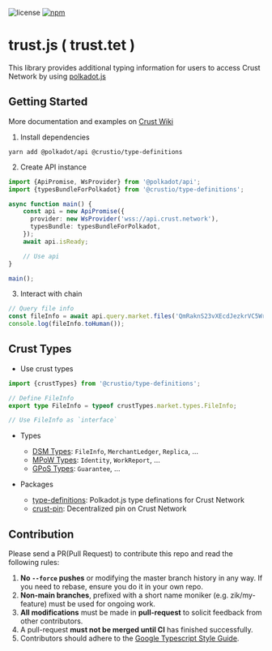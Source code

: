![license](https://img.shields.io/badge/License-Apache%202.0-blue?logo=apache&style=flat-square)
[![npm](https://img.shields.io/npm/v/@crustio/type-definitions?logo=npm&style=flat-square)](https://www.npmjs.com/package/@crustio/type-definitions)

# trust.js ( trust.tet )

This library provides additional typing information for users to access Crust Network by using [polkadot.js](https://github.com/polkadot-js/api)

## Getting Started

More documentation and examples on [Crust Wiki](https://wiki.crust.network/)

1. Install dependencies

```shell
yarn add @polkadot/api @crustio/type-definitions
```

2. Create API instance

```ts
import {ApiPromise, WsProvider} from '@polkadot/api';
import {typesBundleForPolkadot} from '@crustio/type-definitions';

async function main() {
    const api = new ApiPromise({
      provider: new WsProvider('wss://api.crust.network'),
      typesBundle: typesBundleForPolkadot,
    });
    await api.isReady;

    // Use api
}

main();
```

3. Interact with chain

```ts
// Query file info
const fileInfo = await api.query.market.files('QmRaknS23vXEcdJezkrVC5WrApQNUkUDdTpbRdvh5fuJHc');
console.log(fileInfo.toHuman());
```

## Crust Types

- Use crust types

```ts
import {crustTypes} from '@crustio/type-definitions';

// Define FileInfo
export type FileInfo = typeof crustTypes.market.types.FileInfo;

// Use FileInfo as `interface`
```

- Types

  - [DSM Types](https://github.com/crustio/crust.js/blob/main/src/market.ts): `FileInfo`, `MerchantLedger`, `Replica`, ...
  - [MPoW Types](https://github.com/crustio/crust.js/blob/main/src/swork.ts): `Identity`, `WorkReport`, ...
  - [GPoS Types](https://github.com/crustio/crust.js/blob/main/src/staking.ts): `Guarantee`, ...
  
- Packages
  - [type-definitions](./packages/type-definitions/): Polkadot.js type definations for Crust Network
  - [crust-pin](./packages/crust-pin): Decentralized pin on Crust Network

## Contribution
  
  Please send a PR(Pull Request) to contribute this repo and read the following rules:

  1. **No `--force` pushes** or modifying the master branch history in any way. If you need to rebase, ensure you do it in your own repo.
  2. **Non-main branches**, prefixed with a short name moniker (e.g. zik/my-feature) must be used for ongoing work.
  3. **All modifications** must be made in **pull-request** to solicit feedback from other contributors.
  4. A pull-request **must not be merged until CI** has finished successfully.
  5. Contributors should adhere to the [Google Typescript Style Guide](https://github.com/google/gts).
